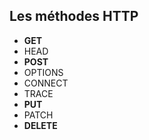 ## Les méthodes HTTP



- **GET**
- HEAD
- **POST**
- OPTIONS
- CONNECT
- TRACE
- **PUT**
- PATCH
- **DELETE**
